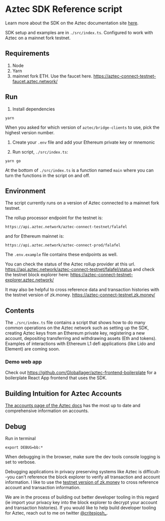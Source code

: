 # Aztec SDK Reference script

Learn more about the SDK on the Aztec documentation site [here](https://docs.aztec.network/sdk/overview).

SDK setup and examples are in `./src/index.ts`. Configured to work with Aztec on a mainnet fork testnet.

## Requirements

1. Node
2. Yarn
3. mainnet fork ETH. Use the faucet here. https://aztec-connect-testnet-faucet.aztec.network/

## Run

1. Install dependencies

```shell
yarn
```

When you asked for which version of `aztec/bridge-clients` to use, pick the highest version number.

1. Create your `.env` file and add your Ethereum private key or mnemonic

2. Run script, `./src/index.ts`:

```shell
yarn go
```

At the bottom of `./src/index.ts` is a function named `main` where you can turn the functions in the script on and off.

## Environment

The script currently runs on a version of Aztec connected to a mainnet fork testnet.

The rollup processor endpoint for the testnet is:

```
https://api.aztec.network/aztec-connect-testnet/falafel
```

and for Ethereum mainnet is:

```
https://api.aztec.network/aztec-connect-prod/falafel
```

The `.env.example` file contains these endpoints as well.

You can check the status of the Aztec rollup provider at this url. https://api.aztec.network/aztec-connect-testnet/falafel/status and check the testnet block explorer here: https://aztec-connect-testnet-explorer.aztec.network/

It may also be helpful to cross reference data and transaction histories with the testnet version of zk.money. https://aztec-connect-testnet.zk.money/

## Contents

The `./src/index.ts` file contains a script that shows how to do many common operations on the Aztec network such as setting up the SDK, creating Aztec keys from an Ethereum private key, registering a new account, depositing transferring and withdrawing assets (Eth and tokens). Examples of interactions with Ethereum L1 defi applications (like Lido and Element) are coming soon.

### Demo web app

Check out https://github.com/Globallager/aztec-frontend-boilerplate for a boilerplate React App frontend that uses the SDK.

## Building Intuition for Aztec Accounts

[The accounts page of the Aztec docs](https://docs.aztec.network/how-aztec-works/accounts) has the most up to date and comprehensive information on accounts.

## Debug

Run in terminal

```shell
export DEBUG=bb:*
```

When debugging in the browser, make sure the dev tools console logging is set to verbose.

Debugging applications in privacy preserving systems like Aztec is difficult--you can't reference the block explorer to verify all transaction and account information. I like to use the [testnet version of zk.money](https://aztec-connect-testnet.zk.money/) to cross reference account and transaction information.

We are in the process of building out better developer tooling in this regard (ie import your privacy key into the block explorer to decrypt your account and transaction histories). If you would like to help build developer tooling for Aztec, reach out to me on twitter [@critesjosh_](https://twitter.com/critesjosh_).
